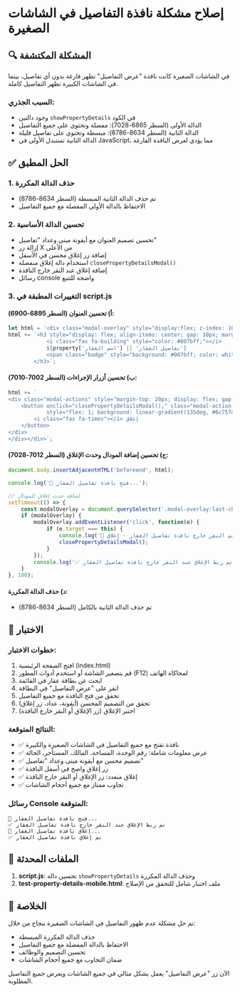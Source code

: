 # إصلاح مشكلة نافذة التفاصيل في الشاشات الصغيرة

## 🔍 المشكلة المكتشفة

في الشاشات الصغيرة كانت نافذة "عرض التفاصيل" تظهر فارغة بدون أي تفاصيل، بينما في الشاشات الكبيرة تظهر التفاصيل كاملة.

### السبب الجذري:
- وجود دالتين `showPropertyDetails` في الكود
- الدالة الأولى (السطر 6865-7028): مفصلة وتحتوي على جميع التفاصيل
- الدالة الثانية (السطر 8634-8786): مبسطة وتحتوي على تفاصيل قليلة
- الدالة الثانية تستبدل الأولى في JavaScript، مما يؤدي لعرض النافذة الفارغة

## ✅ الحل المطبق

### 1. حذف الدالة المكررة
- تم حذف الدالة الثانية المبسطة (السطر 8634-8786)
- الاحتفاظ بالدالة الأولى المفصلة مع جميع التفاصيل

### 2. تحسين الدالة الأساسية
- تحسين تصميم العنوان مع أيقونة مبنى وعداد "تفاصيل"
- إزالة زر X من الأعلى
- إضافة زر إغلاق محسن في الأسفل
- استخدام دالة إغلاق منفصلة `closePropertyDetailsModal()`
- إضافة إغلاق عند النقر خارج النافذة
- رسائل console واضحة للتتبع

### 3. التغييرات المطبقة في script.js

#### أ) تحسين العنوان (السطر 6895-6900):
```javascript
let html = '<div class="modal-overlay" style="display:flex; z-index: 10000;"><div class="modal-box property-details-modal" style="max-width: 600px; max-height: 80vh; position: relative;">';
html += `<h3 style="display: flex; align-items: center; gap: 10px; margin-bottom: 20px;">
            <i class="fas fa-building" style="color: #007bff;"></i>
            ${property['اسم العقار'] || 'تفاصيل العقار'}
            <span class="badge" style="background: #007bff; color: white; padding: 4px 8px; border-radius: 12px; font-size: 0.8rem;">تفاصيل</span>
        </h3>`;
```

#### ب) تحسين أزرار الإجراءات (السطر 7002-7010):
```javascript
html += `
<div class="modal-actions" style="margin-top: 20px; display: flex; gap: 10px;">
    <button onclick="closePropertyDetailsModal();" class="modal-action-btn close-btn property-details-close-btn" id="propertyDetailsCloseBtn"
            style="flex: 1; background: linear-gradient(135deg, #6c757d, #495057); color: white; border: none; padding: 12px 20px; border-radius: 8px; font-size: 1rem; font-weight: 600; cursor: pointer; transition: all 0.3s ease; display: flex; align-items: center; justify-content: center; gap: 8px;">
        <i class="fas fa-times"></i> إغلاق
    </button>
</div>
</div></div>`;
```

#### ج) تحسين إضافة المودال وحدث الإغلاق (السطر 7012-7028):
```javascript
document.body.insertAdjacentHTML('beforeend', html);

console.log('🏢 فتح نافذة تفاصيل العقار...');

// إضافة حدث إغلاق للمودال
setTimeout(() => {
    const modalOverlay = document.querySelector('.modal-overlay:last-child');
    if (modalOverlay) {
        modalOverlay.addEventListener('click', function(e) {
            if (e.target === this) {
                console.log('🔴 تم النقر خارج نافذة تفاصيل العقار - إغلاق');
                closePropertyDetailsModal();
            }
        });
        console.log('✅ تم ربط الإغلاق عند النقر خارج نافذة تفاصيل العقار');
    }
}, 100);
```

#### د) حذف الدالة المكررة:
- تم حذف الدالة الثانية بالكامل (السطر 8634-8786)

## 🧪 الاختبار

### خطوات الاختبار:
1. افتح الصفحة الرئيسية (index.html)
2. قم بتصغير الشاشة أو استخدم أدوات المطور (F12) لمحاكاة الهاتف
3. ابحث عن بطاقة عقار في القائمة
4. انقر على "عرض التفاصيل" في البطاقة
5. تحقق من فتح النافذة مع جميع التفاصيل
6. تحقق من التصميم المحسن (أيقونة، عداد، زر إغلاق)
7. اختبر الإغلاق (زر الإغلاق أو النقر خارج النافذة)

### النتائج المتوقعة:
- ✅ نافذة تفتح مع جميع التفاصيل في الشاشات الصغيرة والكبيرة
- ✅ عرض معلومات شاملة: رقم الوحدة، المساحة، المالك، المستأجر، الحالة
- ✅ تصميم محسن مع أيقونة مبنى وعداد "تفاصيل"
- ✅ زر إغلاق واضح في أسفل النافذة
- ✅ إغلاق متعدد: زر الإغلاق أو النقر خارج النافذة
- ✅ تجاوب ممتاز مع جميع أحجام الشاشات

### رسائل Console المتوقعة:
```
🏢 فتح نافذة تفاصيل العقار...
✅ تم ربط الإغلاق عند النقر خارج نافذة تفاصيل العقار
🔴 إغلاق نافذة تفاصيل العقار...
✅ تم إغلاق نافذة تفاصيل العقار
```

## 📁 الملفات المحدثة

1. **script.js**: تحسين دالة `showPropertyDetails` وحذف الدالة المكررة
2. **test-property-details-mobile.html**: ملف اختبار شامل للتحقق من الإصلاح

## 🎯 الخلاصة

تم حل مشكلة عدم ظهور التفاصيل في الشاشات الصغيرة بنجاح من خلال:
- حذف الدالة المكررة المبسطة
- الاحتفاظ بالدالة المفصلة مع جميع التفاصيل
- تحسين التصميم والوظائف
- ضمان التجاوب مع جميع أحجام الشاشات

الآن زر "عرض التفاصيل" يعمل بشكل مثالي في جميع الشاشات ويعرض جميع التفاصيل المطلوبة.
